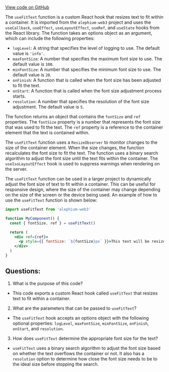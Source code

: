 [View code on GitHub](https://github.com/alephium/alephium-web3/packages/web3-react/src/hooks/useFitText.tsx)

The `useFitText` function is a custom React hook that resizes text to fit within a container. It is imported from the `alephium-web3` project and uses the `useCallback`, `useEffect`, `useLayoutEffect`, `useRef`, and `useState` hooks from the React library. The function takes an options object as an argument, which can include the following properties:

- `logLevel`: A string that specifies the level of logging to use. The default value is `'info'`.
- `maxFontSize`: A number that specifies the maximum font size to use. The default value is `100`.
- `minFontSize`: A number that specifies the minimum font size to use. The default value is `20`.
- `onFinish`: A function that is called when the font size has been adjusted to fit the text.
- `onStart`: A function that is called when the font size adjustment process starts.
- `resolution`: A number that specifies the resolution of the font size adjustment. The default value is `5`.

The function returns an object that contains the `fontSize` and `ref` properties. The `fontSize` property is a number that represents the font size that was used to fit the text. The `ref` property is a reference to the container element that the text is contained within.

The `useFitText` function uses a `ResizeObserver` to monitor changes to the size of the container element. When the size changes, the function recalculates the font size to fit the text. The function uses a binary search algorithm to adjust the font size until the text fits within the container. The `useIsoLayoutEffect` hook is used to suppress warnings when rendering on the server.

The `useFitText` function can be used in a larger project to dynamically adjust the font size of text to fit within a container. This can be useful for responsive design, where the size of the container may change depending on the size of the screen or the device being used. An example of how to use the `useFitText` function is shown below:

```jsx
import useFitText from 'alephium-web3'

function MyComponent() {
  const { fontSize, ref } = useFitText()

  return (
    <div ref={ref}>
      <p style={{ fontSize: `${fontSize}px` }}>This text will be resized to fit within the container.</p>
    </div>
  )
}
```
## Questions: 
 1. What is the purpose of this code?
- This code exports a custom React hook called `useFitText` that resizes text to fit within a container.

2. What are the parameters that can be passed to `useFitText`?
- The `useFitText` hook accepts an options object with the following optional properties: `logLevel`, `maxFontSize`, `minFontSize`, `onFinish`, `onStart`, and `resolution`.

3. How does `useFitText` determine the appropriate font size for the text?
- `useFitText` uses a binary search algorithm to adjust the font size based on whether the text overflows the container or not. It also has a `resolution` option to determine how close the font size needs to be to the ideal size before stopping the search.